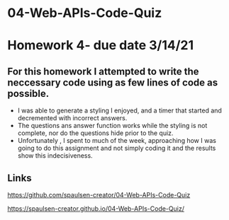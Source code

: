 # 04-Web-APIs-Code-Quiz

# Homework 4- due date 3/14/21
## For this homework I attempted to write the neccessary code using as few lines of code as possible. 

* I was able to generate a styling I enjoyed, and a timer that started and decremented with incorrect answers.
* The questions ans answer function works while the styling is not complete, nor do the questions hide prior to the quiz.
* Unfortunately , I spent to much of the week, approaching how I was going to do this assignment and not simply coding it and the results show this indecisiveness.

## Links

https://github.com/spaulsen-creator/04-Web-APIs-Code-Quiz

https://spaulsen-creator.github.io/04-Web-APIs-Code-Quiz/
